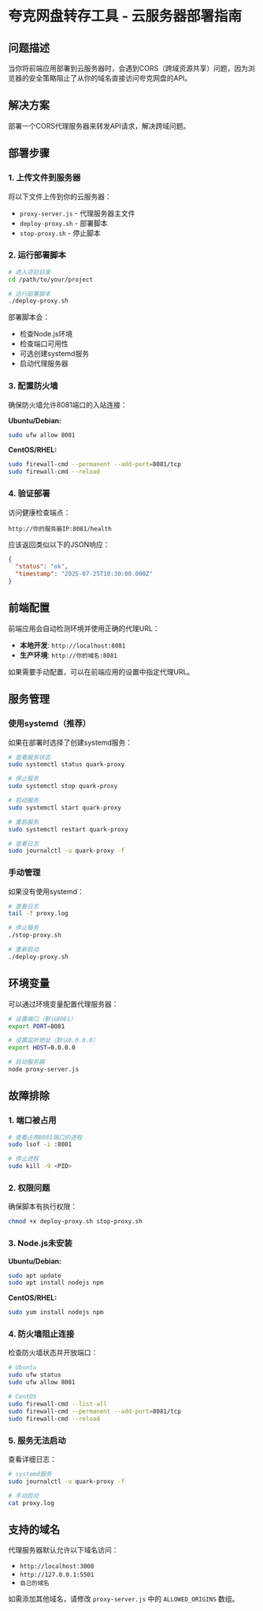 # 夸克网盘转存工具 - 云服务器部署指南

## 问题描述

当你将前端应用部署到云服务器时，会遇到CORS（跨域资源共享）问题，因为浏览器的安全策略阻止了从你的域名直接访问夸克网盘的API。

## 解决方案

部署一个CORS代理服务器来转发API请求，解决跨域问题。

## 部署步骤

### 1. 上传文件到服务器

将以下文件上传到你的云服务器：
- `proxy-server.js` - 代理服务器主文件
- `deploy-proxy.sh` - 部署脚本
- `stop-proxy.sh` - 停止脚本

### 2. 运行部署脚本

```bash
# 进入项目目录
cd /path/to/your/project

# 运行部署脚本
./deploy-proxy.sh
```

部署脚本会：
- 检查Node.js环境
- 检查端口可用性
- 可选创建systemd服务
- 启动代理服务器

### 3. 配置防火墙

确保防火墙允许8081端口的入站连接：

**Ubuntu/Debian:**
```bash
sudo ufw allow 8081
```

**CentOS/RHEL:**
```bash
sudo firewall-cmd --permanent --add-port=8081/tcp
sudo firewall-cmd --reload
```

### 4. 验证部署

访问健康检查端点：
```
http://你的服务器IP:8081/health
```

应该返回类似以下的JSON响应：
```json
{
  "status": "ok",
  "timestamp": "2025-07-25T10:30:00.000Z"
}
```

## 前端配置

前端应用会自动检测环境并使用正确的代理URL：

- **本地开发**: `http://localhost:8081`
- **生产环境**: `http://你的域名:8081`

如果需要手动配置，可以在前端应用的设置中指定代理URL。

## 服务管理

### 使用systemd（推荐）

如果在部署时选择了创建systemd服务：

```bash
# 查看服务状态
sudo systemctl status quark-proxy

# 停止服务
sudo systemctl stop quark-proxy

# 启动服务
sudo systemctl start quark-proxy

# 重启服务
sudo systemctl restart quark-proxy

# 查看日志
sudo journalctl -u quark-proxy -f
```

### 手动管理

如果没有使用systemd：

```bash
# 查看日志
tail -f proxy.log

# 停止服务
./stop-proxy.sh

# 重新启动
./deploy-proxy.sh
```

## 环境变量

可以通过环境变量配置代理服务器：

```bash
# 设置端口（默认8081）
export PORT=8081

# 设置监听地址（默认0.0.0.0）
export HOST=0.0.0.0

# 启动服务器
node proxy-server.js
```

## 故障排除

### 1. 端口被占用

```bash
# 查看占用8081端口的进程
sudo lsof -i :8081

# 停止进程
sudo kill -9 <PID>
```

### 2. 权限问题

确保脚本有执行权限：
```bash
chmod +x deploy-proxy.sh stop-proxy.sh
```

### 3. Node.js未安装

**Ubuntu/Debian:**
```bash
sudo apt update
sudo apt install nodejs npm
```

**CentOS/RHEL:**
```bash
sudo yum install nodejs npm
```

### 4. 防火墙阻止连接

检查防火墙状态并开放端口：
```bash
# Ubuntu
sudo ufw status
sudo ufw allow 8081

# CentOS
sudo firewall-cmd --list-all
sudo firewall-cmd --permanent --add-port=8081/tcp
sudo firewall-cmd --reload
```

### 5. 服务无法启动

查看详细日志：
```bash
# systemd服务
sudo journalctl -u quark-proxy -f

# 手动启动
cat proxy.log
```

## 支持的域名

代理服务器默认允许以下域名访问：
- `http://localhost:3000`
- `http://127.0.0.1:5501`
- `自己的域名`

如需添加其他域名，请修改 `proxy-server.js` 中的 `ALLOWED_ORIGINS` 数组。
